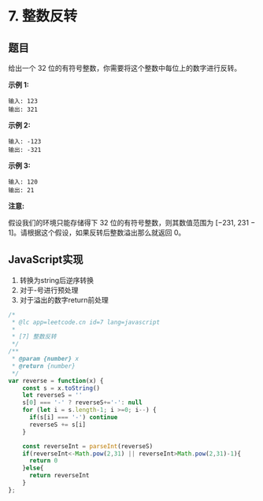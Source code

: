 # 7. 整数反转

## 题目

给出一个 32 位的有符号整数，你需要将这个整数中每位上的数字进行反转。

**示例 1:**

```text
输入: 123
输出: 321
```

 **示例 2:**

```text
输入: -123
输出: -321
```

**示例 3:**

```text
输入: 120
输出: 21
```

**注意:**

假设我们的环境只能存储得下 32 位的有符号整数，则其数值范围为 \[−231,  231 − 1\]。请根据这个假设，如果反转后整数溢出那么就返回 0。

## JavaScript实现

1. 转换为string后逆序转换
2. 对于-号进行预处理
3. 对于溢出的数字return前处理

```javascript
/*
 * @lc app=leetcode.cn id=7 lang=javascript
 *
 * [7] 整数反转
 */
/**
 * @param {number} x
 * @return {number}
 */
var reverse = function(x) {
    const s = x.toString()
    let reverseS = ''
    s[0] === '-' ? reverseS+='-': null
    for (let i = s.length-1; i >=0; i--) {
      if(s[i] === '-') continue
      reverseS += s[i]
    }

    const reverseInt = parseInt(reverseS)
    if(reverseInt<-Math.pow(2,31) || reverseInt>Math.pow(2,31)-1){
      return 0
    }else{
      return reverseInt
    }
};


```

